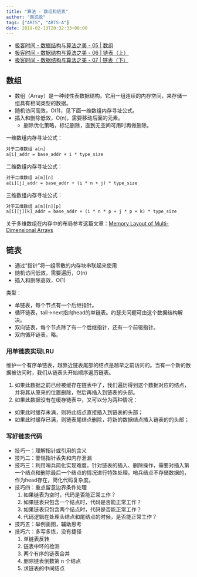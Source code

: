 ```yaml
---
title: "算法 - 数组和链表"
author: "颇忒脱"
tags: ["ARTS", "ARTS-A"]
date: 2019-02-13T20:32:33+08:00
---
```


<!--more-->

* [极客时间 - 数据结构与算法之美 - 05 | 数组][1]
* [极客时间 - 数据结构与算法之美 - 06 | 链表（上）][2]
* [极客时间 - 数据结构与算法之美 - 07 | 链表（下）][3]

## 数组

* 数组（Array）是一种线性表数据结构。它用一组连续的内存空间，来存储一组具有相同类型的数据。
* 随机访问高效，O(1)，见下面一维数组内存寻址公式。
* 插入和删除低效，O(n)，需要移动后面的元素。
  * 删除优化策略，标记删除，直到无空间可用时再做删除。

一维数组内存寻址公式：

```txt
对于二维数组 a[n]
a[i]_addr = base_addr + i * type_size
```

二维数组内存寻址公式：

```txt
对于二维数组 a[m][n]
a[i][j]_addr = base_addr + (i * n + j) * type_size
```

三维数组内存寻址公式：

```txt
对于三维数组 a[m][n][p]
a[i][j][k]_addr = base_addr + (i * n * p + j * p + k) * type_size
```

关于多维数组在内存中的布局参考这篇文章：[Memory Layout of Multi-Dimensional Arrays][dzone-mem-layout]

## 链表

* 通过“指针”将一组零散的内存块串联起来使用
* 随机访问低效，需要遍历，O(n)
* 插入和删除高效，O(1)

类型：

* 单链表，每个节点有一个后继指针。
* 循环链表，tail->next指向head的单链表。约瑟夫问题可由这个数据结构解决。
* 双向链表，每个节点除了有一个后继指针，还有一个前驱指针。
* 双向循环链表，略。

### 用单链表实现LRU

维护一个有序单链表，越靠近链表尾部的结点是越早之前访问的。当有一个新的数据被访问时，我们从链表头开始顺序遍历链表。

1. 如果此数据之前已经被缓存在链表中了，我们遍历得到这个数据对应的结点，并将其从原来的位置删除，然后再插入到链表的头部。
1. 如果此数据没有在缓存链表中，又可以分为两种情况：
  * 如果此时缓存未满，则将此结点直接插入到链表的头部；
  * 如果此时缓存已满，则链表尾结点删除，将新的数据结点插入链表的的头部；

### 写好链表代码

* 技巧一：理解指针或引用的含义
* 技巧二：警惕指针丢失和内存泄漏
* 技巧三：利用哨兵简化实现难度。针对链表的插入、删除操作，需要对插入第一个结点和删除最后一个结点的情况进行特殊处理。哨兵结点不存储数据的，作为head存在，简化代码复杂度。
* 技巧四：重点留意边界条件处理
  1. 如果链表为空时，代码是否能正常工作？ 
  1. 如果链表只包含一个结点时，代码是否能正常工作？ 
  1. 如果链表只包含两个结点时，代码是否能正常工作？
  1. 代码逻辑在处理头结点和尾结点的时候，是否能正常工作？
* 技巧五：举例画图，辅助思考
* 技巧六：多写多练，没有捷径
  1. 单链表反转
  1. 链表中环的检测
  1. 两个有序的链表合并
  1. 删除链表倒数第 n 个结点
  1. 求链表的中间结点

[1]: https://time.geekbang.org/column/article/40961
[2]: https://time.geekbang.org/column/article/41013
[3]: https://time.geekbang.org/column/article/41149
[dzone-mem-layout]: https://dzone.com/articles/memory-layout-of-multi-dimensional-arrays-1
